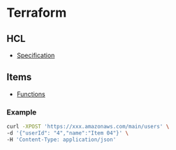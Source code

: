 # Terraform

## HCL
- [Specification](https://www.terraform.io/language/syntax/configuration)

## Items
- [Functions](https://learn.hashicorp.com/tutorials/terraform/functions?in=terraform/configuration-language&utm_source=WEBSITE&utm_medium=WEB_IO&utm_offer=ARTICLE_PAGE&utm_content=DOCS)


### Example

```bash
curl -XPOST 'https://xxx.amazonaws.com/main/users' \
-d '{"userId": "4","name":"Item 04"}' \
-H 'Content-Type: application/json'
```